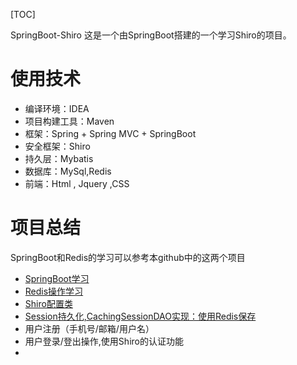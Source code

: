 
[TOC]

SpringBoot-Shiro 
这是一个由SpringBoot搭建的一个学习Shiro的项目。

# 使用技术

* 编译环境：IDEA
* 项目构建工具：Maven
* 框架：Spring + Spring MVC + SpringBoot
* 安全框架：Shiro
* 持久层：Mybatis 
* 数据库：MySql,Redis
* 前端：Html , Jquery ,CSS
 
# 项目总结
SpringBoot和Redis的学习可以参考本github中的这两个项目
* [SpringBoot学习](https://github.com/Mrlgj/SpringBootStudy)
* [Redis操作学习](https://github.com/Mrlgj/JedisDemo)
* [Shiro配置类](https://github.com/Mrlgj/SpringBoot-Shiro/tree/master/shiro/src/main/java/com/config/shiro)
* [Session持久化,CachingSessionDAO实现：使用Redis保存](https://github.com/Mrlgj/SpringBoot-Shiro/blob/master/shiro/src/main/java/com/shiro/shiro/cache/ShiroSessionDao.java)
* 用户注册（手机号/邮箱/用户名）
* 用户登录/登出操作,使用Shiro的认证功能
* 